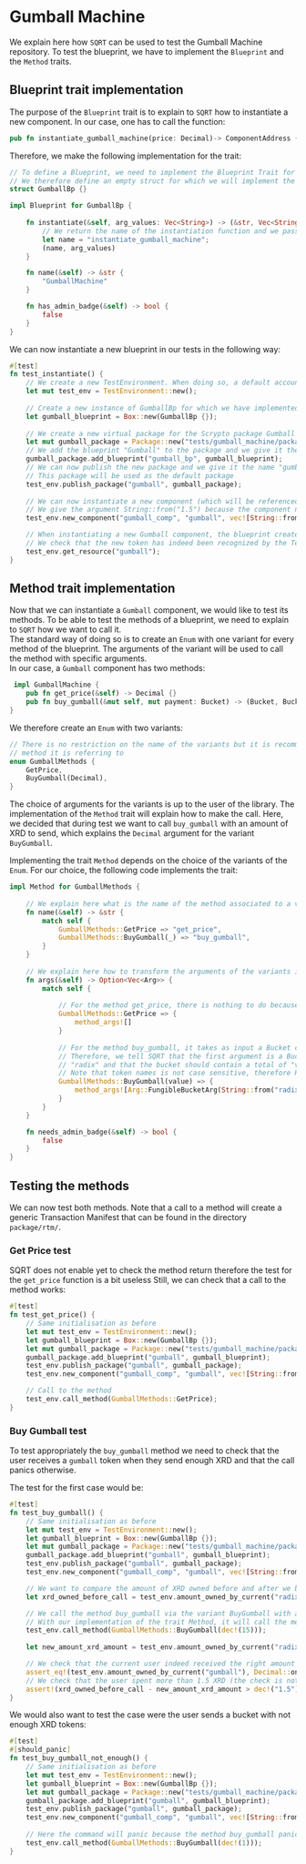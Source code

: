 # Gumball Machine

We explain here how `SQRT` can be used to test the Gumball Machine repository.
To test the blueprint, we have to implement the `Blueprint` and the `Method` traits.

## Blueprint trait implementation

The purpose of the `Blueprint` trait is to explain to `SQRT` how to instantiate a new component.
In our case, one has to call the function:

```Rust
pub fn instantiate_gumball_machine(price: Decimal)-> ComponentAddress {}
```
Therefore, we make the following implementation for the trait:

```Rust
// To define a Blueprint, we need to implement the Blueprint Trait for some object.
// We therefore define an empty struct for which we will implement the Blueprint Trait.
struct GumballBp {}

impl Blueprint for GumballBp {
    
    fn instantiate(&self, arg_values: Vec<String>) -> (&str, Vec<String>) {
        // We return the name of the instantiation function and we pass the arguments
        let name = "instantiate_gumball_machine";
        (name, arg_values)
    }

    fn name(&self) -> &str {
        "GumballMachine"
    }

    fn has_admin_badge(&self) -> bool {
        false
    }
}
```

We can now instantiate a new blueprint in our tests in the following way:
```Rust
#[test]
fn test_instantiate() {
    // We create a new TestEnvironment. When doing so, a default account is created and is referenced by "default"
    let mut test_env = TestEnvironment::new();
    
    // Create a new instance of GumballBp for which we have implemented the Blueprint trait
    let gumball_blueprint = Box::new(GumballBp {});
    
    // We create a new virtual package for the Scrypto package Gumball
    let mut gumball_package = Package::new("tests/gumball_machine/package");
    // We add the blueprint "Gumball" to the package and we give it the name "gumball_bp" so that we can find it later
    gumball_package.add_blueprint("gumball_bp", gumball_blueprint);
    // We can now publish the new package and we give it the name "gumball_pkg" so that we can find it easily later
    // This package will be used as the default package
    test_env.publish_package("gumball", gumball_package);
    
    // We can now instantiate a new component (which will be referenced as "gumball_comp")
    // We give the argument String::from("1.5") because the component needs a price for the gumballs
    test_env.new_component("gumball_comp", "gumball", vec![String::from("1.5")]);

    // When instantiating a new Gumball component, the blueprint creates a new token called "gumball"
    // We check that the new token has indeed been recognized by the TestEnvironment
    test_env.get_resource("gumball");
}
```

## Method trait implementation

Now that we can instantiate a `Gumball` component, we would like to test its methods.
To be able to test the methods of a blueprint, we need to explain to `SQRT` how we want to call it.  
The standard way of doing so is to create an `Enum` with one variant for every method of the blueprint. The arguments of 
the variant will be used to call the method with specific arguments.  
In our case, a `Gumball` component has two methods:
```Rust
 impl GumballMachine {
    pub fn get_price(&self) -> Decimal {}
    pub fn buy_gumball(&mut self, mut payment: Bucket) -> (Bucket, Bucket) {}
}
```

We therefore create an `Enum` with two variants:
```Rust
// There is no restriction on the name of the variants but it is recommended to use a name close to the name of the
// method it is referring to
enum GumballMethods {
    GetPrice,
    BuyGumball(Decimal),
}
```
The choice of arguments for the variants is up to the user of the library. The implementation of the `Method` trait will
explain how to make the call. Here, we decided that during test we want to call `buy_gumball` with an amount of XRD to 
send, which explains the `Decimal` argument for the variant `BuyGumball`. 

Implementing the trait `Method` depends on the choice of the variants of the `Enum`. For our choice, the following code 
implements the trait:
```Rust
impl Method for GumballMethods {
    
    // We explain here what is the name of the method associated to a variant
    fn name(&self) -> &str {
        match self {
            GumballMethods::GetPrice => "get_price",
            GumballMethods::BuyGumball(_) => "buy_gumball",
        }
    }
    
    // We explain here how to transform the arguments of the variants into proper arguments
    fn args(&self) -> Option<Vec<Arg>> {
        match self {
            
            // For the method get_price, there is nothing to do because the method does not take any argument
            GumballMethods::GetPrice => {
                method_args![]
            }
            
            // For the method buy_gumball, it takes as input a Bucket containing XRD tokens
            // Therefore, we tell SQRT that the first argument is a Bucket containing Fungible tokens with the name 
            // "radix" and that the bucket should contain a total of "value" of them.
            // Note that token names is not case sensitive, therefore RaDix would have worked too.
            GumballMethods::BuyGumball(value) => {
                method_args![Arg::FungibleBucketArg(String::from("radix"), value.clone())]
            }
        }
    }

    fn needs_admin_badge(&self) -> bool {
        false
    }
}
```

## Testing the methods

We can now test both methods. Note that a call to a method will create a generic Transaction Manifest that can be found
in the directory `package/rtm/`.

### Get Price test
SQRT does not enable yet to check the method return therefore the test for the `get_price` function is a bit useless
Still, we can check that a call to the method works:
```Rust
#[test]
fn test_get_price() {
    // Same initialisation as before
    let mut test_env = TestEnvironment::new();
    let gumball_blueprint = Box::new(GumballBp {});
    let mut gumball_package = Package::new("tests/gumball_machine/package");
    gumball_package.add_blueprint("gumball", gumball_blueprint);
    test_env.publish_package("gumball", gumball_package);
    test_env.new_component("gumball_comp", "gumball", vec![String::from("1.5")]);

    // Call to the method
    test_env.call_method(GumballMethods::GetPrice);
}
```

### Buy Gumball test
To test appropriately the `buy_gumball` method we need to check that the user receives a `gumball` token
when they send enough XRD and that the call panics otherwise.  

The test for the first case would be:
```Rust
#[test]
fn test_buy_gumball() {
    // Same initialisation as before
    let mut test_env = TestEnvironment::new();
    let gumball_blueprint = Box::new(GumballBp {});
    let mut gumball_package = Package::new("tests/gumball_machine/package");
    gumball_package.add_blueprint("gumball", gumball_blueprint);
    test_env.publish_package("gumball", gumball_package);
    test_env.new_component("gumball_comp", "gumball", vec![String::from("1.5")]);

    // We want to compare the amount of XRD owned before and after we buy a gumball
    let xrd_owned_before_call = test_env.amount_owned_by_current("radix");

    // We call the method buy_gumball via the variant BuyGumball with argument dec!(15)
    // With our implementation of the trait Method, it will call the method buy_gumball with a Bucket containing 15 XRD.
    test_env.call_method(GumballMethods::BuyGumball(dec!(15)));
    
    let new_amount_xrd_amount = test_env.amount_owned_by_current("radix");

    // We check that the current user indeed received the right amount of gumball tokens
    assert_eq!(test_env.amount_owned_by_current("gumball"), Decimal::one());
    // We check that the user spent more than 1.5 XRD (the check is not very precise because we don't know the gas fees)
    assert!(xrd_owned_before_call - new_amount_xrd_amount > dec!("1.5"));
}
```


We would also want to test the case were the user sends a bucket with not enough XRD tokens:
```Rust
#[test]
#[should_panic]
fn test_buy_gumball_not_enough() {
    // Same initialisation as before
    let mut test_env = TestEnvironment::new();
    let gumball_blueprint = Box::new(GumballBp {});
    let mut gumball_package = Package::new("tests/gumball_machine/package");
    gumball_package.add_blueprint("gumball", gumball_blueprint);
    test_env.publish_package("gumball", gumball_package);
    test_env.new_component("gumball_comp", "gumball", vec![String::from("1.5")]);
    
    // Here the command will panic because the method buy_gumball panics when the user does not send enough tokens
    test_env.call_method(GumballMethods::BuyGumball(dec!(1)));
}
```





